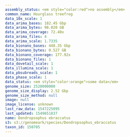 ```yaml
---
assembly_status: <em style="color:red">no assembly</em>
common_name: Hourglass treefrog
data_10x_scale: 1
data_arima_bases: 182.45 Gbp
data_arima_bytes: 98.020 GB
data_arima_coverage: 72.40x
data_arima_files: 4
data_arima_scale: 1.7335
data_bionano_bases: 448.35 Gbp
data_bionano_bytes: 0.527 GB
data_bionano_coverage: 177.92x
data_bionano_files: 1
data_dovetail_scale: 1
data_illumina_scale: 1
data_pbsubreads_scale: 1
data_phase_scale: 1
data_status: <em style="color:orange">some data</em>
genome_size: 2520000000
genome_size_display: 2.52 Gbp
genome_size_method: null
image: null
image_license: unknown
last_raw_data: 1547225095
last_updated: 1549651837
name: Dendropsophus ebraccatus
s3: s3://genomeark/species/Dendropsophus_ebraccatus
taxon_id: 150705
---
```

